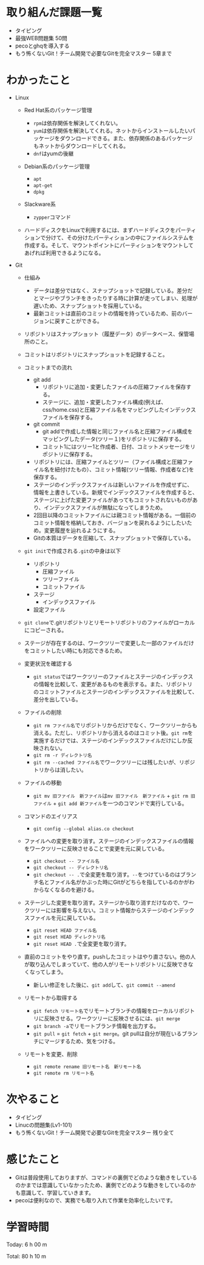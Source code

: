 # 取り組んだ課題一覧
- タイピング
- 最強WEB問題集 50問
- pecoとghqを導入する
- もう怖くないGit！チーム開発で必要なGitを完全マスター 5章まで

# わかったこと

- Linux
  - Red Hat系のパッケージ管理
    - `rpm`は依存関係を解決してくれない。
    - `yum`は依存関係を解決してくれる。ネットからインストールしたいパッケージをダウンロードできる。また、依存関係のあるパッケージもネットからダウンロードしてくれる。
    - `dnf`はyumの後継
  - Debian系のパッケージ管理
    - `apt`
    - `apt-get`
    - `dpkg`
  - Slackware系
    - `zypper`コマンド

  - ハードディスクをLinuxで利用するには、まずハードディスクをパーティションで分けて、その分けたパーティションの中にファイルシステムを作成する。そして、マウントポイントにパーティションをマウントしてあげれば利用できるようになる。

- Git
  - 仕組み
    - データは差分ではなく、スナップショットで記録している。差分だとマージやブランチをきったりする時に計算が走ってしまい、処理が遅いため、スナップショットを採用している。
    - 最新コミットは直前のコミットの情報を持っているため、前のバージョンに戻すことができる。
  - リポジトリはスナップショット（履歴データ）のデータベース、保管場所のこと。
  - コミットはリポジトリにスナップショットを記録すること。

  - コミットまでの流れ
    - git add
      - リポジトリに追加・変更したファイルの圧縮ファイルを保存する。
      - ステージに、追加・変更したファイル構成(例えば、css/home.css)と圧縮ファイル名をマッピングしたインデックスファイルを保存する。
    - git commit
      - git addで作成した情報と同じファイル名と圧縮ファイル構成をマッピングしたデータ(ツリー１)をリポジトリに保存する。
      - コミット1にはツリー1と作成者、日付、コミットメッセージをリポジトリに保存する。
    - リポジトリには、圧縮ファイルとツリー（ファイル構成と圧縮ファイル名を紐付けたもの）、コミット情報(ツリー情報、作成者など)を保存する。
    - ステージのインデックスファイルは新しいファイルを作成せずに、情報を上書きしている。新規でインデックスファイルを作成すると、ステージに上げた変更ファイルがあってもコミットされないものがあり、インデックスファイルが無駄になってしまうため。
    - 2回目以降のコミットファイルには親コミット情報がある。一個前のコミット情報を格納しておき、バージョンを戻れるようにしたいため。変更履歴を辿れるようにする。
    - Gitの本質はデータを圧縮して、スナップショットで保存している。

  - `git init`で作成される`.git`の中身は以下
    - リポジトリ
      - 圧縮ファイル
      - ツリーファイル
      - コミットファイル
    - ステージ
      - インデックスファイル
    - 設定ファイル

  - `git clone`で.gitリポジトリとリモートリポジトリのファイルがローカルにコピーされる。
  - ステージが存在するのは、ワークツリーで変更した一部のファイルだけをコミットしたい時にも対応できるため。

  - 変更状況を確認する
    - `git status`ではワークツリーのファイルとステージのインデックスの情報を比較して、変更があるものを表示する。また、リポジトリのコミットファイルとステージのインデックスファイルを比較して、差分を出している。

  - ファイルの削除
    - `git rm ファイル名`でリポジトリからだけでなく、ワークツリーからも消える。ただし、リポジトリから消えるのはコミット後。`git rm`を実施するだけでは、ステージのインデックスファイルだけにしか反映されない。
    - `git rm -r ディレクトリ名`
    - `git rm --cached ファイル名`でワークツリーには残したいが、リポジトリからは消したい。

  - ファイルの移動
    - `git mv 旧ファイル　新ファイル`は`mv 旧ファイル　新ファイル` + `git rm 旧ファイル` + `git add 新ファイル`を一つのコマンドで実行している。

  - コマンドのエイリアス
    - `git config --global alias.co checkout`

  - ファイルへの変更を取り消す。ステージのインデックスファイルの情報をワークツリーに反映させることで変更を元に戻している。
    - `git checkout -- ファイル名`
    - `git checkout -- ディレクトリ名`
    - `git checkout -- .`で全変更を取り消す。`--`をつけているのはブランチ名とファイル名がかぶった時にGitがどちらを指しているのかがわからなくなるのを避ける。

  - ステージした変更を取り消す。ステージから取り消すだけなので、ワークツリーには影響を与えない。コミット情報からステージのインデックスファイルを元に戻している。
    - `git reset HEAD ファイル名`
    - `git reset HEAD ディレクトリ名`
    - `git reset HEAD .`で全変更を取り消す。

  - 直前のコミットをやり直す。pushしたコミットはやり直さない。他の人が取り込んでしまっていて、他の人がリモートリポジトリに反映できなくなってしまう。
    - 新しい修正をした後に、`git add`して、`git commit --amend`

  - リモートから取得する
    - `git fetch リモート名`でリモートブランチの情報をローカルリポジトリに反映させる。ワークツリーに反映させるには、`git merge`
    - `git branch -a`でリモートブランチ情報を出力する。
    - `git pull` = `git fetch` + `git merge`。git pullは自分が現在いるブランチにマージするため、気をつける。

  - リモートを変更、削除
    - `git remote rename 旧リモート名　新リモート名`
    - `git remote rm リモート名`
  
# 次やること
- タイピング
- Linucの問題集(Lv1-101)
- もう怖くないGit！チーム開発で必要なGitを完全マスター 残り全て

# 感じたこと
- Gitは普段使用しておりますが、コマンドの裏側でどのような動きをしているのかまでは意識していなかったため、裏側でどのような動きをしているのかも意識して、学習していきます。
- pecoは便利なので、実務でも取り入れて作業を効率化したいです。


# 学習時間
Today: 6 h 00 m

Total: 80 h 10 m
